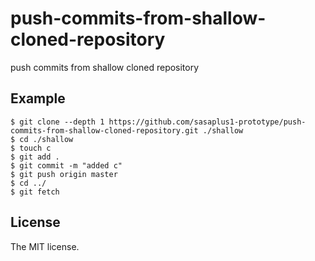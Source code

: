 # push-commits-from-shallow-cloned-repository

push commits from shallow cloned repository

## Example

```console
$ git clone --depth 1 https://github.com/sasaplus1-prototype/push-commits-from-shallow-cloned-repository.git ./shallow
$ cd ./shallow
$ touch c
$ git add .
$ git commit -m "added c"
$ git push origin master
$ cd ../
$ git fetch
```

## License

The MIT license.
